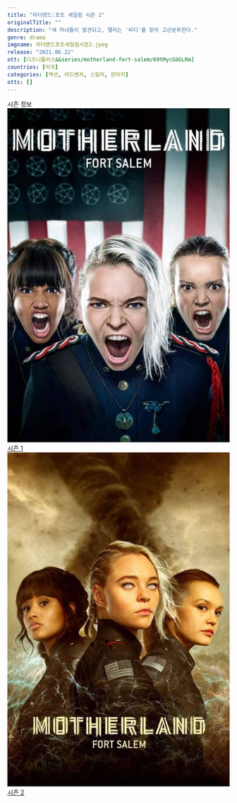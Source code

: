 ```yaml
---
title: "마더랜드:포트 세일럼 시즌 2"
originalTitle: ""
description: "새 마녀들이 발견되고, 탤리는 '비디'를 맡아 고군분투한다."
genre: drama
imgname: 마더랜드포트세일럼시즌2.jpeg
release: "2021.06.22"
ott: [디즈니플러스&&series/motherland-fort-salem/69tMycGbGLRm]
countries: [미국]
categories: [액션, 어드벤처, 스릴러, 판타지]
otts: []
---
```


<div class="title bold">시즌 정보</div>

<div class="season-list">
<div class="item">
<a href="https://lesflix.github.io/drama/마더랜드포트세일럼시즌1" >
<img src="/poster/마더랜드포트세일럼시즌1.jpeg" alt="마더랜드포트세일럼시즌1 포스터 ">
시즌 1</a>
</div>

<div class="item">
<a href="https://lesflix.github.io/drama/마더랜드포트세일럼시즌2" >
<img src="/poster/마더랜드포트세일럼시즌2.jpeg" alt="마더랜드포트세일럼시즌2 포스터 ">
시즌 2</a>
</div>
</div>
